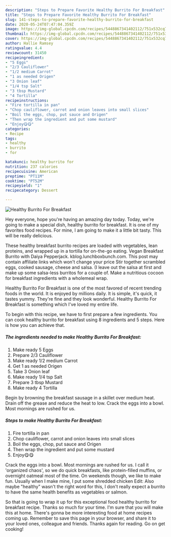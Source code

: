 ```yaml
---
description: "Steps to Prepare Favorite Healthy Burrito For Breakfast"
title: "Steps to Prepare Favorite Healthy Burrito For Breakfast"
slug: 141-steps-to-prepare-favorite-healthy-burrito-for-breakfast
date: 2020-05-24T07:47:04.359Z
image: https://img-global.cpcdn.com/recipes/5448867341402112/751x532cq70/healthy-burrito-for-breakfast-recipe-main-photo.jpg
thumbnail: https://img-global.cpcdn.com/recipes/5448867341402112/751x532cq70/healthy-burrito-for-breakfast-recipe-main-photo.jpg
cover: https://img-global.cpcdn.com/recipes/5448867341402112/751x532cq70/healthy-burrito-for-breakfast-recipe-main-photo.jpg
author: Hallie Ramsey
ratingvalue: 4.4
reviewcount: 31450
recipeingredient:
- "5 Eggs"
- "2/3 Cauliflower"
- "1/2 medium Carrot"
- "1 as needed Origen"
- "3 Onion leaf"
- "1/4 tsp Salt"
- "3 tbsp Mustard"
- "4 Tortilla"
recipeinstructions:
- "Fire tortilla in pan"
- "Chop cauliflower, carrot and onion leaves into small slices"
- "Boil the eggs, chop, put sauce and Origen"
- "Then wrap the ingredient and put some mustard"
- "Enjoy😋😋"
categories:
- Recipe
tags:
- healthy
- burrito
- for

katakunci: healthy burrito for 
nutrition: 237 calories
recipecuisine: American
preptime: "PT11M"
cooktime: "PT52M"
recipeyield: "1"
recipecategory: Dessert

---
```



![Healthy Burrito For Breakfast](https://img-global.cpcdn.com/recipes/5448867341402112/751x532cq70/healthy-burrito-for-breakfast-recipe-main-photo.jpg)

Hey everyone, hope you're having an amazing day today. Today, we're going to make a special dish, healthy burrito for breakfast. It is one of my favorites food recipes. For mine, I am going to make it a little bit tasty. This will be really delicious.

These healthy breakfast burrito recipes are loaded with vegetables, lean proteins, and wrapped up in a tortilla for on-the-go eating. Vegan Breakfast Burrito with Daiya Pepperjack. kblog.lunchboxbunch.com. This post may contain affiliate links which won&#39;t change your price Stir together scrambled eggs, cooked sausage, cheese and salsa. (I leave out the salsa at first and make up some salsa-less burritos for a couple of. Make a nutritious cocoon for breakfast ingredients with a wholemeal wrap.

Healthy Burrito For Breakfast is one of the most favored of recent trending foods in the world. It is enjoyed by millions daily. It is simple, it's quick, it tastes yummy. They're fine and they look wonderful. Healthy Burrito For Breakfast is something which I've loved my entire life.


To begin with this recipe, we have to first prepare a few ingredients. You can cook healthy burrito for breakfast using 8 ingredients and 5 steps. Here is how you can achieve that.

<!--inarticleads1-->

##### The ingredients needed to make Healthy Burrito For Breakfast:

1. Make ready 5 Eggs
1. Prepare 2/3 Cauliflower
1. Make ready 1/2 medium Carrot
1. Get 1 as needed Origen
1. Take 3 Onion leaf
1. Make ready 1/4 tsp Salt
1. Prepare 3 tbsp Mustard
1. Make ready 4 Tortilla


Begin by browning the breakfast sausage in a skillet over medium heat. Drain off the grease and reduce the heat to low. Crack the eggs into a bowl. Most mornings are rushed for us. 

<!--inarticleads2-->

##### Steps to make Healthy Burrito For Breakfast:

1. Fire tortilla in pan
1. Chop cauliflower, carrot and onion leaves into small slices
1. Boil the eggs, chop, put sauce and Origen
1. Then wrap the ingredient and put some mustard
1. Enjoy😋😋


Crack the eggs into a bowl. Most mornings are rushed for us. I call it &#39;organized chaos&#39;, so we do quick breakfasts, like protein-filled muffins, or overnight oatmeal most of the time. On weekends though, we like to make fun. Usually when I make mine, I put some shredded chicken Edit: Also maybe &#34;healthy&#34; wasn&#39;t the right word for this, I don&#39;t really expect a burrito to have the same health benefits as vegetables or salmon. 

So that is going to wrap it up for this exceptional food healthy burrito for breakfast recipe. Thanks so much for your time. I'm sure that you will make this at home. There's gonna be more interesting food at home recipes coming up. Remember to save this page in your browser, and share it to your loved ones, colleague and friends. Thanks again for reading. Go on get cooking!
